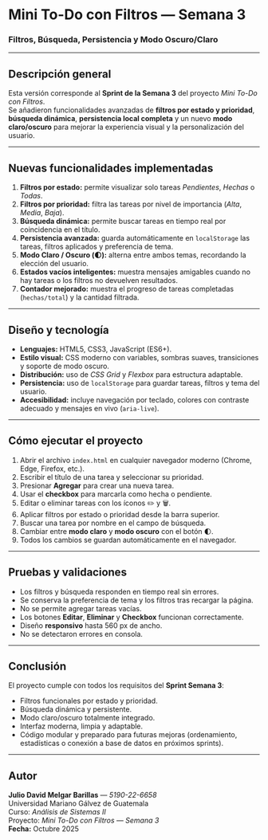 # Mini To-Do con Filtros — Semana 3
### Filtros, Búsqueda, Persistencia y Modo Oscuro/Claro

---

## Descripción general
Esta versión corresponde al **Sprint de la Semana 3** del proyecto *Mini To-Do con Filtros*.  
Se añadieron funcionalidades avanzadas de **filtros por estado y prioridad**, **búsqueda dinámica**, **persistencia local completa** y un nuevo **modo claro/oscuro** para mejorar la experiencia visual y la personalización del usuario.

---

## Nuevas funcionalidades implementadas
1. **Filtros por estado:** permite visualizar solo tareas *Pendientes*, *Hechas* o *Todas*.  
2. **Filtros por prioridad:** filtra las tareas por nivel de importancia (*Alta*, *Media*, *Baja*).  
3. **Búsqueda dinámica:** permite buscar tareas en tiempo real por coincidencia en el título.  
4. **Persistencia avanzada:** guarda automáticamente en `localStorage` las tareas, filtros aplicados y preferencia de tema.  
5. **Modo Claro / Oscuro (🌓):** alterna entre ambos temas, recordando la elección del usuario.  
6. **Estados vacíos inteligentes:** muestra mensajes amigables cuando no hay tareas o los filtros no devuelven resultados.  
7. **Contador mejorado:** muestra el progreso de tareas completadas (`hechas/total`) y la cantidad filtrada.  

---

## Diseño y tecnología
- **Lenguajes:** HTML5, CSS3, JavaScript (ES6+).  
- **Estilo visual:** CSS moderno con variables, sombras suaves, transiciones y soporte de modo oscuro.  
- **Distribución:** uso de *CSS Grid* y *Flexbox* para estructura adaptable.  
- **Persistencia:** uso de `localStorage` para guardar tareas, filtros y tema del usuario.  
- **Accesibilidad:** incluye navegación por teclado, colores con contraste adecuado y mensajes en vivo (`aria-live`).  

---

## Cómo ejecutar el proyecto
1. Abrir el archivo `index.html` en cualquier navegador moderno (Chrome, Edge, Firefox, etc.).  
2. Escribir el título de una tarea y seleccionar su prioridad.  
3. Presionar **Agregar** para crear una nueva tarea.  
4. Usar el **checkbox** para marcarla como hecha o pendiente.  
5. Editar o eliminar tareas con los íconos ✏️ y 🗑️.  
6. Aplicar filtros por estado o prioridad desde la barra superior.  
7. Buscar una tarea por nombre en el campo de búsqueda.  
8. Cambiar entre **modo claro** y **modo oscuro** con el botón 🌓.  
9. Todos los cambios se guardan automáticamente en el navegador.  

---

## Pruebas y validaciones
- Los filtros y búsqueda responden en tiempo real sin errores.  
- Se conserva la preferencia de tema y los filtros tras recargar la página.  
- No se permite agregar tareas vacías.  
- Los botones **Editar**, **Eliminar** y **Checkbox** funcionan correctamente.  
- Diseño **responsivo** hasta 560 px de ancho.  
- No se detectaron errores en consola.  

---

## Conclusión
El proyecto cumple con todos los requisitos del **Sprint Semana 3**:  
- Filtros funcionales por estado y prioridad.  
- Búsqueda dinámica y persistente.  
- Modo claro/oscuro totalmente integrado.  
- Interfaz moderna, limpia y adaptable.  
- Código modular y preparado para futuras mejoras (ordenamiento, estadísticas o conexión a base de datos en próximos sprints).  

---

## Autor
**Julio David Melgar Barillas** — *5190-22-6658*  
Universidad Mariano Gálvez de Guatemala  
Curso: *Análisis de Sistemas II*  
Proyecto: *Mini To-Do con Filtros — Semana 3*  
**Fecha:** Octubre 2025  
